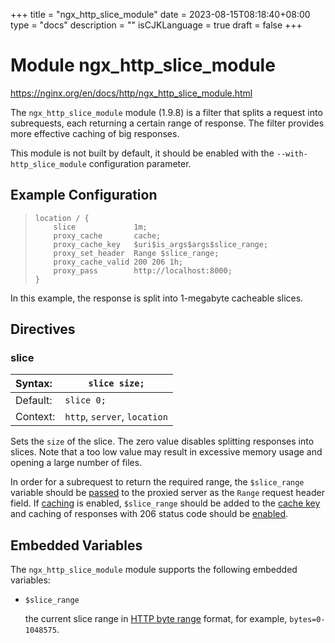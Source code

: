 +++
title = "ngx_http_slice_module"
date = 2023-08-15T08:18:40+08:00
type = "docs"
description = ""
isCJKLanguage = true
draft = false
+++

# Module ngx_http_slice_module

https://nginx.org/en/docs/http/ngx_http_slice_module.html



The `ngx_http_slice_module` module (1.9.8) is a filter that splits a request into subrequests, each returning a certain range of response. The filter provides more effective caching of big responses.

This module is not built by default, it should be enabled with the `--with-http_slice_module` configuration parameter.



## Example Configuration



> ```
> location / {
>     slice             1m;
>     proxy_cache       cache;
>     proxy_cache_key   $uri$is_args$args$slice_range;
>     proxy_set_header  Range $slice_range;
>     proxy_cache_valid 200 206 1h;
>     proxy_pass        http://localhost:8000;
> }
> ```

In this example, the response is split into 1-megabyte cacheable slices.



## Directives



### slice

| Syntax:  | `slice size;`                |
| :------- | ---------------------------- |
| Default: | `slice 0;`                   |
| Context: | `http`, `server`, `location` |

Sets the `size` of the slice. The zero value disables splitting responses into slices. Note that a too low value may result in excessive memory usage and opening a large number of files.

In order for a subrequest to return the required range, the `$slice_range` variable should be [passed](https://nginx.org/en/docs/http/ngx_http_proxy_module.html#proxy_set_header) to the proxied server as the `Range` request header field. If [caching](https://nginx.org/en/docs/http/ngx_http_proxy_module.html#proxy_cache) is enabled, `$slice_range` should be added to the [cache key](https://nginx.org/en/docs/http/ngx_http_proxy_module.html#proxy_cache_key) and caching of responses with 206 status code should be [enabled](https://nginx.org/en/docs/http/ngx_http_proxy_module.html#proxy_cache_valid).



## Embedded Variables

The `ngx_http_slice_module` module supports the following embedded variables:

- `$slice_range`

  the current slice range in [HTTP byte range](https://datatracker.ietf.org/doc/html/rfc7233#section-2.1) format, for example, `bytes=0-1048575`.